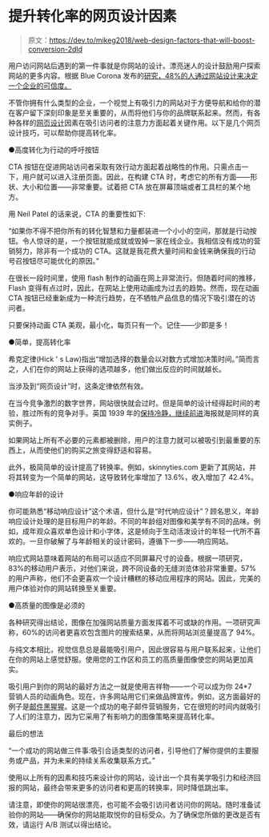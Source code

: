 # 提升转化率的网页设计因素

> 原文：<https://dev.to/mikeg2018/web-design-factors-that-will-boost-conversion-2dld>

用户访问网站后遇到的第一件事就是你网站的设计。漂亮迷人的设计鼓励用户探索网站的更多内容。根据 Blue Corona 发布的[研究，48%的人通过网站设计来决定一个企业的可信度。](https://www.bluecorona.com/blog/20-web-design-facts-small-business-owners/)

不管你拥有什么类型的企业，一个视觉上有吸引力的网站对于方便导航和给你的潜在客户留下深刻印象是至关重要的，从而将他们与你的品牌联系起来。然而，有各种各样的[网页设计](https://www.netsolutions.com/web-development-company)因素在吸引访问者的注意力方面起着关键作用。以下是几个网页设计技巧，可以帮助你提高转化率。

●高度转化为行动的呼吁按钮

CTA 按钮在促进网站访问者采取有效行动方面起着战略性的作用。只需点击一下，用户就可以进入注册页面。因此，在构建 CTA 时，考虑它的所有方面——形状、大小和位置——非常重要。试着把 CTA 放在屏幕顶端或者工具栏的某个地方。

用 Neil Patel 的话来说，CTA 的重要性如下:

“如果你不得不把你所有的转化智慧和力量都装进一个小小的空间，那就是行动按钮。令人惊讶的是，一个按钮就能成就或毁掉一家在线企业。我相信没有成功的营销努力，除非有一个成功的 CTA。这就是我花费大量时间和金钱来确保我的行动号召按钮尽可能优化的原因。”

在很长一段时间里，使用 flash 制作的动画在网上非常流行。但随着时间的推移，Flash 变得有点过时，因此，在网站上使用动画成为过去的趋势。然而，现在动画 CTA 按钮已经重新成为一种流行趋势，在不牺牲产品信息的情况下吸引潜在的访问者。

只要保持动画 CTA 美观，最小化，每页只有一个。记住——少即是多！

●简单，提高转化率

希克定律(Hick ' s Law)指出“增加选择的数量会以对数方式增加决策时间。”简而言之，人们在你的网站上获得的选项越多，他们做出反应的时间就越长。

当涉及到“网页设计”时，这条定律依然有效。

在当今竞争激烈的数字世界，网站很快就会过时。但是简单的设计经得起时间的考验，胜过所有的竞争对手。英国 1939 年的[保持冷静，继续前进](https://www.theguardian.com/books/2016/jan/08/keep-calm-and-carry-on-posters-austerity-ubiquity-sinister-implications)海报就是同样的真实例子。

如果网站上所有不必要的元素都被删除，用户的注意力就可以被吸引到最重要的东西上，从而使他们的购买之旅变得舒适和容易。

此外，极简简单的设计提高了转换率。例如，skinnyties.com 更新了其网站，并将其转变为一个简单的网站，这导致转化率增加了 13.6%，收入增加了 42.4%。

●响应年龄的设计

你可能熟悉“移动响应设计”这个术语，但什么是“时代响应设计”？顾名思义，年龄响应设计处理的是目标用户的年龄。不同的年龄组对图像和美学有不同的品味。例如，成年观众喜欢单色设计和小字体，这是倾向于生动活泼设计的年轻一代所不喜欢的。一旦你破解了与年龄相关的设计密码，遵循下一步——响应网站。

响应式网站意味着网站的布局可以适应不同屏幕尺寸的设备。根据一项研究，83%的移动用户表示，对他们来说，跨不同设备的无缝浏览体验非常重要。57%的用户声称，他们不会更喜欢一个设计糟糕的移动应用程序的网站。因此，完美的用户体验对你的网站转换至关重要。

●高质量的图像是必须的

各种研究得出结论，图像在加强网站质量方面发挥着不可或缺的作用。一项研究声称，60%的访问者更喜欢包含图片的搜索结果，从而将网站浏览量提高了 94%。

与纯文本相比，视觉信息总是最能吸引用户，因此很容易与用户联系起来，让他们在你的网站上感觉舒服。使用您的工作区和员工的高质量图像使您的网站更加真实。

吸引用户到你的网站的最好方法之一就是使用吉祥物——一个可以成为你 24*7 营销人员的动画角色。现在，许多网站用它们来做品牌宣传。例如，这方面最好的例子是[邮件黑猩猩](https://mailchimp.com)。这是一个成功的电子邮件营销服务，它在很短的时间内就吸引了人们的注意力，因为它采用了有影响力的图像策略来提高转化率。

最后的想法

“一个成功的网站做三件事:吸引合适类型的访问者，引导他们了解你提供的主要服务或产品，并为未来的持续关系收集联系方式。”

使用以上所有的因素和技巧来设计你的网站，设计出一个具有美学吸引力和经济回报的网站，最终会带来更多的访问者和更高的转换率，同时降低跳出率。

请注意，即使你的网站很漂亮，也可能不会吸引访问者访问你的网站。随时准备试验你的网站——确保你的网站能取悦你的目标受众。为了确保您所做的更改是否有效，请运行 A/B 测试以得出结论。